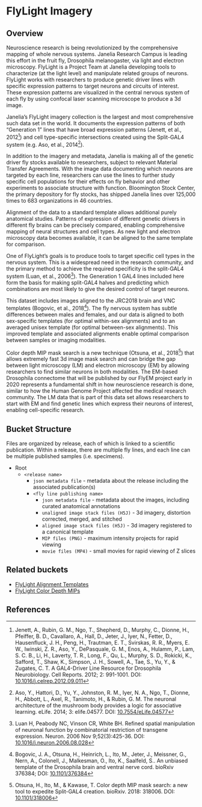 # FlyLight Imagery

## Overview

Neuroscience research is being revolutionized by the comprehensive mapping of whole nervous systems. Janelia Research Campus is leading this effort in the fruit fly, Drosophila melanogaster, via light and electron microscopy. FlyLight is a Project Team at Janelia developing tools to characterize (at the light level) and manipulate related groups of neurons. FlyLight works with researchers to produce genetic driver lines with specific expression patterns to target neurons and circuits of interest. These expression patterns are visualized in the central nervous system of each fly by using confocal laser scanning microscope to produce a 3d image. 

Janelia’s FlyLight imagery collection is the largest and most comprehensive such data set in the world. It documents the expression patterns of both “Generation 1” lines that have broad expression patterns (Jenett, et al., 2012[^jenett]) and cell type-specific intersections created using the Split-GAL4 system (e.g. Aso, et al., 2014[^aso]). 

In addition to the imagery and metadata, Janelia is making all of the genetic driver fly stocks available to researchers, subject to relevant Material Transfer Agreements. With the image data documenting which neurons are targeted by each line, researchers can use the lines to further study specific cell populations for their effects on fly behavior and other experiments to associate structure with function. Bloomington Stock Center, the primary depository for fly stocks, has shipped Janelia lines over 125,000 times to 683 organizations in 46 countries. 

Alignment of the data to a standard template allows additional purely anatomical studies. Patterns of expression of different genetic drivers in different fly brains can be precisely compared, enabling comprehensive mapping of neural structures and cell types. As new light and electron microscopy data becomes available, it can be aligned to the same template for comparison. 

One of FlyLight’s goals is to produce tools to target specific cell types in the nervous system. This is a widespread need in the research community, and the primary method to achieve the required specificity is the split-GAL4 system (Luan, et al., 2006[^luan]). The Generation 1 GAL4 lines included here form the basis for making split-GAL4 halves and predicting which combinations are most likely to give the desired control of target neurons. 

This dataset includes images aligned to the JRC2018 brain and VNC templates (Bogovic, et al., 2018[^bogovic]). The fly nervous system has subtle differences between males and females, and our data is aligned to both sex-specific templates (for optimal within-sex alignments) and to an averaged unisex template (for optimal between-sex alignments). This improved template and associated alignments enable optimal comparison between samples or imaging modalities. 

Color depth MIP mask search is a new technique (Otsuna, et al., 2018[^otsuna]) that allows extremely fast 3d image mask search and can bridge the gap between light microscopy (LM) and electron microscopy (EM) by allowing researchers to find similar neurons in both modalities. The EM-based Drosophila connectome that will be published by our FlyEM project early in 2020 represents a fundamental shift in how neuroscience research is done, similar to how the Human Genome Project affected the medical research community. The LM data that is part of this data set allows researchers to start with EM and find genetic lines which express their neurons of interest, enabling cell-specific research.

## Bucket Structure

Files are organized by release, each of which is linked to a scientific publication. Within a release, there are multiple fly lines, and each line can be multiple published samples (i.e. specimens). 

* Root
    * `<release name>`
        * `json metadata file` - metadata about the release including the associated publication(s)
        * `<fly line publishing name>`
            * `json metadata file` - metadata about the images, including curated anatomical annotations
            * `unaligned image stack files (H5J)` - 3d imagery, distortion corrected, merged, and stitched
            * `aligned image stack files (H5J)` - 3d imagery registered to a canonical template
            * `MIP files (PNG)` - maximum intensity projects for rapid viewing
            * `movie files (MP4)` - small movies for rapid viewing of Z slices

## Related buckets

* [FlyLight Alignment Templates](https://open.quiltdata.com/b/janelia-flylight-templates)
* [FlyLight Color Depth MIPs](https://open.quiltdata.com/b/janelia-flylight-color-depth)

## References

[^jenett]: Jenett, A., Rubin, G. M., Ngo, T., Shepherd, D., Murphy, C., Dionne, H., Pfeiffer, B. D., Cavallaro, A., Hall, D., Jeter, J., Iyer, N., Fetter, D., Hausenfluck, J. H., Peng, H., Trautman, E. T., Svirskas, R. R., Myers, E. W., Iwinski, Z. R., Aso, Y., DePasquale, G. M., Enos, A., Hulamm, P., Lam, S. C. B., Li, H., Laverty, T. R., Long, F., Qu, L., Murphy, S. D., Rokicki, K., Safford, T., Shaw, K., Simpson, J. H., Sowell, A., Tae, S., Yu, Y., & Zugates, C. T. A GAL4-Driver Line Resource for Drosophila Neurobiology. Cell Reports. 2012; 2: 991-1001. DOI: [10.1016/j.celrep.2012.09.011](https://doi.org/10.1016/j.celrep.2012.09.011)

[^aso]: Aso, Y., Hattori, D., Yu, Y., Johnston, R. M., Iyer, N. A., Ngo, T., Dionne, H., Abbott, L., Axel, R., Tanimoto, H., & Rubin, G. M. The neuronal architecture of the mushroom body provides a logic for associative learning. eLife. 2014; 3: elife.04577. DOI: [10.7554/eLife.04577](https://doi.org/10.7554/eLife.04577)

[^otsuna]: Otsuna, H., Ito, M., & Kawase, T. Color depth MIP mask search: a new tool to expedite Split-GAL4 creation. bioRxiv. 2018: 318006. DOI: [10.1101/318006](https://doi.org/10.1101/318006)

[^luan]: Luan H, Peabody NC, Vinson CR, White BH. Refined spatial manipulation of neuronal function by combinatorial restriction of transgene expression. Neuron. 2006 Nov 9;52(3):425-36. DOI: [10.1016/j.neuron.2006.08.028](https://doi.org/10.1016/j.neuron.2006.08.028)

[^bogovic]: Bogovic, J. A., Otsuna, H., Heinrich, L., Ito, M., Jeter, J., Meissner, G., Nern, A., Colonell, J., Malkesman, O., Ito, K., Saalfeld, S.. An unbiased template of the Drosophila brain and ventral nerve cord. bioRxiv 376384; DOI: [10.1101/376384](https://doi.org/10.1101/376384)
